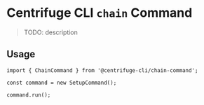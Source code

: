 # Centrifuge CLI `chain` Command

> TODO: description

## Usage

```
import { ChainCommand } from '@centrifuge-cli/chain-command';

const command = new SetupCommand();

command.run();
```
